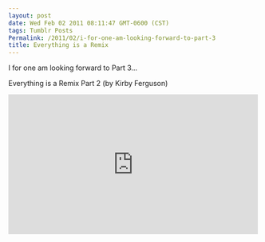 ```yaml
---
layout: post
date: Wed Feb 02 2011 08:11:47 GMT-0600 (CST)
tags: Tumblr Posts
Permalink: /2011/02/i-for-one-am-looking-forward-to-part-3
title: Everything is a Remix
---
```


I for one am looking forward to Part 3&hellip;

Everything is a Remix Part 2 (by Kirby Ferguson)

<iframe src="https://player.vimeo.com/video/19447662?title=0&amp;byline=0&amp;portrait=0" width="500" height="281" frameborder="0" title="Everything is a Remix Part 2" webkitallowfullscreen="" mozallowfullscreen="" allowfullscreen=""></iframe>
